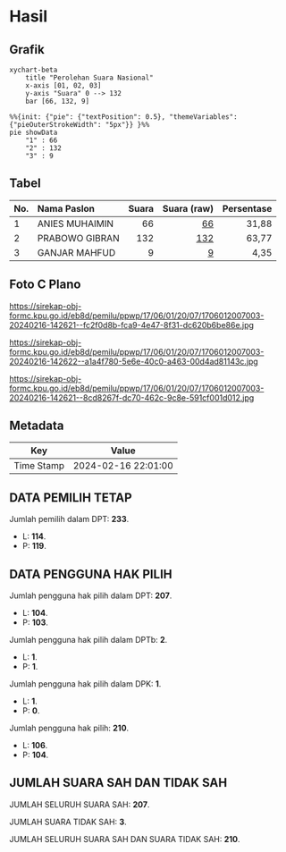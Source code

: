 # Hasil

## Grafik

```mermaid
xychart-beta
    title "Perolehan Suara Nasional"
    x-axis [01, 02, 03]
    y-axis "Suara" 0 --> 132
    bar [66, 132, 9]
```

```mermaid
%%{init: {"pie": {"textPosition": 0.5}, "themeVariables": {"pieOuterStrokeWidth": "5px"}} }%%
pie showData
    "1" : 66
    "2" : 132
    "3" : 9
```

## Tabel

| No. | Nama Paslon    | Suara | Suara (raw) | Persentase |
|:--- |:-------------- | -----:| -----------:| ----------:|
| 1   | ANIES MUHAIMIN | 66    | [66][p-1]   | 31,88      |
| 2   | PRABOWO GIBRAN | 132   | [132][p-2]  | 63,77      |
| 3   | GANJAR MAHFUD  | 9     | [9][p-3]    | 4,35       |


[p-1]: https://github.com/gigit-pemilu/pemilu-2024/blob/main/pilpres/hitung-suara/sub/17-bengkulu/sub/06-muko-muko/sub/01-lubuk-pinang/sub/2007-arah-tiga/sub/003-tps/sub/paslon-1.txt
[p-2]: https://github.com/gigit-pemilu/pemilu-2024/blob/main/pilpres/hitung-suara/sub/17-bengkulu/sub/06-muko-muko/sub/01-lubuk-pinang/sub/2007-arah-tiga/sub/003-tps/sub/paslon-2.txt
[p-3]: https://github.com/gigit-pemilu/pemilu-2024/blob/main/pilpres/hitung-suara/sub/17-bengkulu/sub/06-muko-muko/sub/01-lubuk-pinang/sub/2007-arah-tiga/sub/003-tps/sub/paslon-3.txt

## Foto C Plano

https://sirekap-obj-formc.kpu.go.id/eb8d/pemilu/ppwp/17/06/01/20/07/1706012007003-20240216-142621--fc2f0d8b-fca9-4e47-8f31-dc620b6be86e.jpg

https://sirekap-obj-formc.kpu.go.id/eb8d/pemilu/ppwp/17/06/01/20/07/1706012007003-20240216-142622--a1a4f780-5e6e-40c0-a463-00d4ad81143c.jpg

https://sirekap-obj-formc.kpu.go.id/eb8d/pemilu/ppwp/17/06/01/20/07/1706012007003-20240216-142621--8cd8267f-dc70-462c-9c8e-591cf001d012.jpg


## Metadata

| Key        | Value               |
| ---------- | ------------------- |
| Time Stamp | 2024-02-16 22:01:00 |


## DATA PEMILIH TETAP

Jumlah pemilih dalam DPT: **233**.
 * L: **114**.
 * P: **119**.

## DATA PENGGUNA HAK PILIH

Jumlah pengguna hak pilih dalam DPT: **207**.
 * L: **104**.
 * P: **103**.

Jumlah pengguna hak pilih dalam DPTb: **2**.
 * L: **1**.
 * P: **1**.

Jumlah pengguna hak pilih dalam DPK: **1**.
 * L: **1**.
 * P: **0**.

Jumlah pengguna hak pilih: **210**.
 * L: **106**.
 * P: **104**.

## JUMLAH SUARA SAH DAN TIDAK SAH

JUMLAH SELURUH SUARA SAH: **207**.

JUMLAH SUARA TIDAK SAH: **3**.

JUMLAH SELURUH SUARA SAH DAN SUARA TIDAK SAH: **210**.


